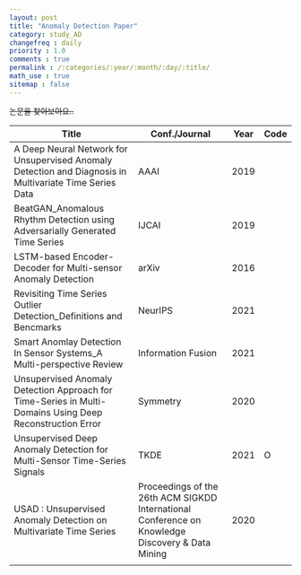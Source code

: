 ```yaml
---
layout: post
title: "Anomaly Detection Paper"
category: study_AD
changefreq : daily
priority : 1.0
comments : true
permalink : /:categories/:year/:month/:day/:title/
math_use : true
sitemap : false
---
```


~~논문을 찾아보아요..~~

| Title                                                        | Conf./Journal                                                | Year | Code |
| ------------------------------------------------------------ | ------------------------------------------------------------ | ---- | ---- |
| A Deep Neural Network for Unsupervised Anomaly Detection and Diagnosis in Multivariate Time Series Data | AAAI                                                         | 2019 |      |
| BeatGAN_Anomalous Rhythm Detection using Adversarially Generated Time Series | IJCAI                                                        | 2019 |      |
| LSTM-based Encoder-Decoder for Multi-sensor Anomaly Detection | arXiv                                                        | 2016 |      |
| Revisiting Time Series Outlier Detection_Definitions and Bencmarks | NeurIPS                                                      | 2021 |      |
| Smart Anomlay Detection In Sensor Systems_A Multi-perspective Review | Information Fusion                                           | 2021 |      |
| Unsupervised Anomaly Detection Approach for Time-Series in Multi-Domains Using Deep Reconstruction Error | Symmetry                                                     | 2020 |      |
| Unsupervised Deep Anomaly Detection for Multi-Sensor Time-Series Signals | TKDE                                                         | 2021 | O    |
| USAD : Unsupervised Anomaly Detection on Multivariate Time Series | Proceedings of the 26th ACM SIGKDD International Conference on Knowledge Discovery \& Data Mining | 2020 |      |
|                                                              |                                                              |      |      |

